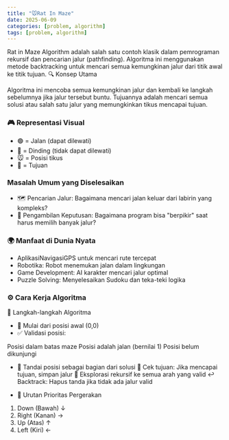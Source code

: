 ```yaml
---
title: "🐭Rat In Maze"
date: 2025-06-09
categories: [problem, algorithm]
tags: [problem, algorithm]
---
```


Rat in Maze Algorithm adalah salah satu contoh klasik dalam pemrograman rekursif dan pencarian jalur (pathfinding). Algoritma ini menggunakan metode backtracking untuk mencari semua kemungkinan jalur dari titik awal ke titik tujuan.
🔍 Konsep Utama

Algoritma ini mencoba semua kemungkinan jalur dan kembali ke langkah sebelumnya jika jalur tersebut buntu. Tujuannya adalah mencari semua solusi atau salah satu jalur yang memungkinkan tikus mencapai tujuan.

### 🎮 Representasi Visual
- 🟢 = Jalan (dapat dilewati)
- 🔴 = Dinding (tidak dapat dilewati)
- 🐭 = Posisi tikus
- 🎯 = Tujuan

### Masalah Umum yang Diselesaikan
- 🗺️ Pencarian Jalur: Bagaimana mencari jalan keluar dari labirin yang kompleks?
- 🧠 Pengambilan Keputusan: Bagaimana program bisa "berpikir" saat harus memilih banyak jalur?

### 🌍 Manfaat di Dunia Nyata
- AplikasiNavigasiGPS untuk mencari rute tercepat
- Robotika: Robot menemukan jalan dalam lingkungan
- Game Development: AI karakter mencari jalur optimal
- Puzzle Solving: Menyelesaikan Sudoku dan teka-teki logika

### ⚙️ Cara Kerja Algoritma
📝 Langkah-langkah Algoritma

- 🚀 Mulai dari posisi awal (0,0)
- ✅ Validasi posisi:

Posisi dalam batas maze
Posisi adalah jalan (bernilai 1)
Posisi belum dikunjungi


- 📍 Tandai posisi sebagai bagian dari solusi
🎯 Cek tujuan: Jika mencapai tujuan, simpan jalur
🔄 Eksplorasi rekursif ke semua arah yang valid
↩️ Backtrack: Hapus tanda jika tidak ada jalur valid

- 🎯 Urutan Prioritas Pergerakan
1. Down (Bawah) ↓
2. Right (Kanan) →
3. Up (Atas) ↑
4. Left (Kiri) ←